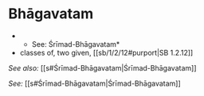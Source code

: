 # Bhāgavatam

* * See: Śrīmad-Bhāgavatam* 
* classes of, two given, [[sb/1/2/12#purport|SB 1.2.12]]

*See also:* [[s#Śrīmad-Bhāgavatam|Śrīmad-Bhāgavatam]]

*See:* [[s#Śrīmad-Bhāgavatam|Śrīmad-Bhāgavatam]]
